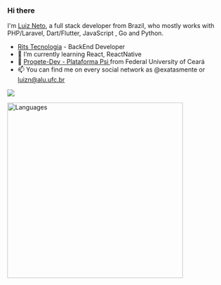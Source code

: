 ### Hi there 
I'm [Luiz Neto](http://linkedin.com/in/exatasmente), a full stack developer from Brazil, who mostly works with PHP/Laravel, Dart/Flutter, JavaScript , Go and Python.

- [Rits Tecnologia](http://rits.dev) - BackEnd Developer
- 🌱 I’m currently learning React, ReactNative
- 👯 [Progete-Dev - Plataforma Psi ](http://github.com/Progete-Dev) from Federal University of Ceará
- 📫 You can find me on every social network as @exatasmente or luizn@alu.ufc.br


![](https://komarev.com/ghpvc/?username=exatasmente)


[<img src="https://wakatime.com/share/@exatasmente/5f448936-25d6-47d8-871f-2757ffeab4d8.svg" alt='Languages' height='400'>](https://github.com/exatasmente)

